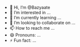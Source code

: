 - 👋 Hi, I’m @Bazyaate
- 👀 I’m interested in ...
- 🌱 I’m currently learning ...
- 💞️ I’m looking to collaborate on ...
- 📫 How to reach me ...
- 😄 Pronouns: ...
- ⚡ Fun fact: ...

<!---
Bazyaate/Bazyaate is a ✨ special ✨ repository because its `README.md` (this file) appears on your GitHub profile.
You can click the Preview link to take a look at your changes.
--->
